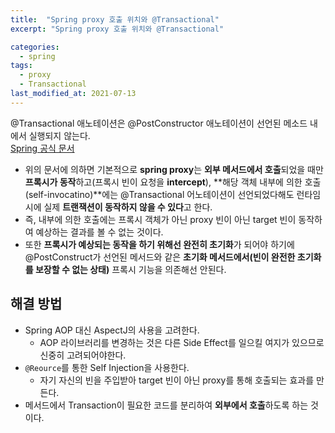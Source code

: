 ```yaml
---
title:  "Spring proxy 호출 위치와 @Transactional"
excerpt: "Spring proxy 호출 위치와 @Transactional"

categories:
  - spring
tags:
  - proxy
  - Transactional
last_modified_at: 2021-07-13
---
```


@Transactional 애노테이션은 @PostConstructor 애노테이션이 선언된 메소드 내에서 실행되지 않는다. <br/>
[Spring 공식 문서](https://docs.spring.io/spring-framework/docs/current/reference/html/data-access.html#transaction-declarative-annotations) 

* 위의 문서에 의하면 기본적으로 **spring proxy**는 **외부 메서드에서 호출**되었을 때만 **프록시가 동작**하고(프록시 빈이 요청을 **intercept**), **해당 객체 내부에 의한 호출(self-invocatino)**에는 @Transactional 어노테이션이 선언되었다해도 런타임 시에 실제 **트랜잭션이 동작하지 않을 수 있다**고 한다.
* 즉, 내부에 의한 호출에는 프록시 객체가 아닌 proxy 빈이 아닌 target 빈이 동작하여 예상하는 결과를 볼 수 없는 것이다.
* 또한 **프록시가 예상되는 동작을 하기 위해선 완전히 초기화**가 되어야 하기에 @PostConstruct가 선언된 메서드와 같은 **초기화 메서드에서(빈이 완전한 초기화를 보장할 수 없는 상태)** 프록시 기능을 의존해선 안된다.

## 해결 방법
* Spring AOP 대신 AspectJ의 사용을 고려한다.
  * AOP 라이브러리를 변경하는 것은 다른 Side Effect를 일으킬 여지가 있으므로 신중히 고려되어야한다.
* `@Reource`를 통한 Self Injection을 사용한다.
  * 자기 자신의 빈을 주입받아 target 빈이 아닌 proxy를 통해 호출되는 효과를 만든다.
* 메서드에서 Transaction이 필요한 코드를 분리하여 **외부에서 호출**하도록 하는 것이다.
  